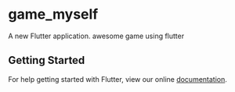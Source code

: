 # game_myself

A new Flutter application.
awesome game using flutter

## Getting Started

For help getting started with Flutter, view our online
[documentation](https://flutter.io/).
